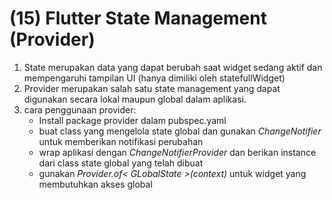 # (15) Flutter State Management (Provider)

1. State merupakan data yang dapat berubah saat widget sedang aktif dan mempengaruhi tampilan UI (hanya dimiliki oleh statefullWidget)
2. Provider merupakan salah satu state management yang dapat digunakan secara lokal maupun global dalam aplikasi.
3. cara penggunaan provider:
   - Install package provider dalam pubspec.yaml
   - buat class yang mengelola state global dan gunakan _ChangeNotifier_ untuk memberikan notifikasi perubahan
   - wrap aplikasi dengan _ChangeNotifierProvider_ dan berikan instance dari class state global yang telah dibuat
   - gunakan _Provider.of< GLobalState >(context)_ untuk widget yang membutuhkan akses global
